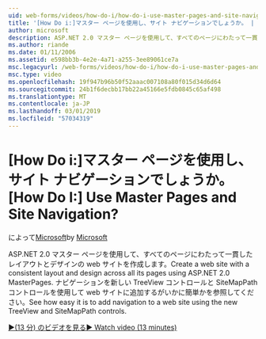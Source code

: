 ```yaml
---
uid: web-forms/videos/how-do-i/how-do-i-use-master-pages-and-site-navigation
title: '[How Do i:]マスター ページを使用し、サイト ナビゲーションでしょうか。 | Microsoft Docs'
author: microsoft
description: ASP.NET 2.0 マスター ページを使用して、すべてのページにわたって一貫したレイアウトとデザインの web サイトを作成します。 Web サイトにナビゲーションを追加するがいかに簡単かを参照してください.
ms.author: riande
ms.date: 01/11/2006
ms.assetid: e598bb3b-4e2e-4a71-a255-3ee89061ce7a
msc.legacyurl: /web-forms/videos/how-do-i/how-do-i-use-master-pages-and-site-navigation
msc.type: video
ms.openlocfilehash: 19f947b96b50f52aaac007108a80f015d34d6d64
ms.sourcegitcommit: 24b1f6decbb17bb22a45166e5fdb0845c65af498
ms.translationtype: MT
ms.contentlocale: ja-JP
ms.lasthandoff: 03/01/2019
ms.locfileid: "57034319"
---
```

<a name="how-do-i-use-master-pages-and-site-navigation"></a><span data-ttu-id="e3d78-105">[How Do i:]マスター ページを使用し、サイト ナビゲーションでしょうか。</span><span class="sxs-lookup"><span data-stu-id="e3d78-105">[How Do I:] Use Master Pages and Site Navigation?</span></span>
====================
<span data-ttu-id="e3d78-106">によって[Microsoft](https://github.com/microsoft)</span><span class="sxs-lookup"><span data-stu-id="e3d78-106">by [Microsoft](https://github.com/microsoft)</span></span>

<span data-ttu-id="e3d78-107">ASP.NET 2.0 マスター ページを使用して、すべてのページにわたって一貫したレイアウトとデザインの web サイトを作成します。</span><span class="sxs-lookup"><span data-stu-id="e3d78-107">Create a web site with a consistent layout and design across all its pages using ASP.NET 2.0 MasterPages.</span></span> <span data-ttu-id="e3d78-108">ナビゲーションを新しい TreeView コントロールと SiteMapPath コントロールを使用して web サイトに追加するがいかに簡単かを参照してください。</span><span class="sxs-lookup"><span data-stu-id="e3d78-108">See how easy it is to add navigation to a web site using the new TreeView and SiteMapPath controls.</span></span>

[<span data-ttu-id="e3d78-109">&#9654;(13 分) のビデオを見る</span><span class="sxs-lookup"><span data-stu-id="e3d78-109">&#9654; Watch video (13 minutes)</span></span>](https://channel9.msdn.com/Blogs/ASP-NET-Site-Videos/how-do-i-use-master-pages-and-site-navigation)
